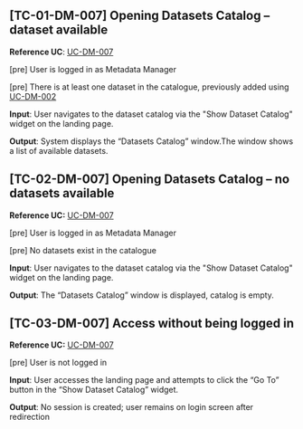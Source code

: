 [TC-01-DM-007] Opening Datasets Catalog – dataset available
---
**Reference UC**: [UC-DM-007](https://github.com/DPWO-Projekt/dpwo_documentation/blob/main/use_cases/01_Metadata_managment/UC-DM-007.md)

[pre] User is logged in as Metadata Manager

[pre] There is at least one dataset in the catalogue, previously added using [UC-DM-002
](https://github.com/drvslchk/dpwo_documentation/blob/main/use_cases/01_Metadata_managment/UC-DM-002.md)

**Input**: User navigates to the dataset catalog via the "Show Dataset Catalog" widget on the landing page.

**Output**: System displays the “Datasets Catalog” window.The window shows a list of available datasets.

[TC-02-DM-007] Opening Datasets Catalog – no datasets available
---
**Reference UC:** [UC-DM-007](https://github.com/DPWO-Projekt/dpwo_documentation/blob/main/use_cases/01_Metadata_managment/UC-DM-007.md)

[pre] User is logged in as Metadata Manager

[pre] No datasets exist in the catalogue

**Input**: User navigates to the dataset catalog via the "Show Dataset Catalog" widget on the landing page.

**Output**: The “Datasets Catalog” window is displayed, catalog is empty.

[TC-03-DM-007] Access without being logged in
---
**Reference UC:** [UC-DM-007](https://github.com/DPWO-Projekt/dpwo_documentation/blob/main/use_cases/01_Metadata_managment/UC-DM-007.md)

[pre] User is not logged in

**Input**: User accesses the landing page and attempts to click the “Go To” button in the “Show Dataset Catalog” widget.

**Output**: No session is created; user remains on login screen after redirection
